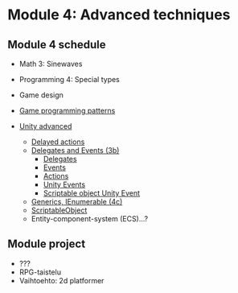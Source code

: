 # Module 4: Advanced techniques

## Module 4 schedule

* Math 3: Sinewaves
* Programming 4: Special types
* Game design
* [Game programming patterns](programming/5-game-programming-patterns.md)
* [Unity advanced](#unity-advanced)

	* [Delayed actions](#delayed-actions)
	* [Delegates and Events (3b)](#delegates-and-events-3b)
		* [Delegates](#delegates)
		* [Events](#events)
		* [Actions](#actions)
		* [Unity Events](#unity-events)
		* [Scriptable object Unity Event](#scriptable-object-unity-event)
	* [Generics, IEnumerable (4c)](#generics-ienumerable-4c)
	* [ScriptableObject](#scriptableobject)
	* Entity-component-system (ECS)...?

## Module project
* ???
* RPG-taistelu
* Vaihtoehto: 2d platformer